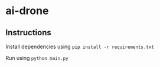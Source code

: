 # ai-drone

## Instructions

Install dependencies using `pip install -r requirements.txt`

Run using `python main.py`